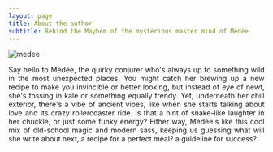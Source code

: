 ```yaml
---
layout: page
title: About the author
subtitle: Behind the Mayhem of the mysterious master mind of Médée
---
```

![medee](https://github.com/zeck69/zeck69.github.io/blob/master/_includes/assets/img/medee.png?raw=true)

<div style="text-align: justify;">

Say hello to Médée, the quirky conjurer who's always up to something wild in the most unexpected places. You might catch her brewing up a new recipe to make you invincible or better looking, but instead of eye of newt, she's tossing in kale or something equally trendy. Yet, underneath her chill exterior, there's a vibe of ancient vibes, like when she starts talking about love and its crazy rollercoaster ride. Is that a hint of snake-like laughter in her chuckle, or just some funky energy? Either way, Médée's like this cool mix of old-school magic and modern sass, keeping us guessing what will she write about next, a recipe for a perfect meal? a guideline for success?

</div>



 
